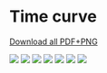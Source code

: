 # Time curve

[Download all PDF+PNG](pdfs/timecurve-all.zip)

[![](figures/anatomy/timecurve.png)](pdfs/timecurve_anatomy.pdf)
[![](figures/construction/timecurve.png)](pdfs/timecurve_construction.pdf)
[![](figures/introduction/timecurve.png)](pdfs/timecurve_introduction.pdf)
[![](figures/visualpatterns/timecurve.png)](pdfs/timecurve_visualpatterns.pdf)
[![](figures/pitfalls/timecurve.png)](pdfs/timecurve_pitfals.pdf)
[![](figures/relatives/timecurve.png)](pdfs/timecurve_relatives.pdf)
[![](figures/falsefriends/timecurve.png)](pdfs/timecurve_falsefriends.pdf)
